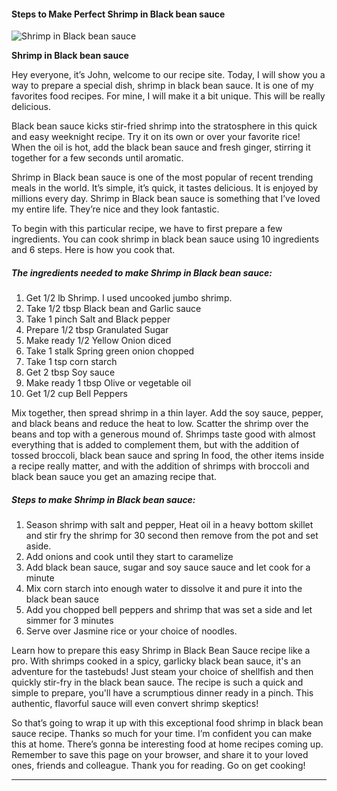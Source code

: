             

#### Steps to Make Perfect Shrimp in Black bean sauce

![Shrimp in Black bean sauce](https://img-global.cpcdn.com/recipes/4601651418103808/751x532cq70/shrimp-in-black-bean-sauce-recipe-main-photo.jpg)

**Shrimp in Black bean sauce**

Hey everyone, it’s John, welcome to our recipe site. Today, I will show you a way to prepare a special dish, shrimp in black bean sauce. It is one of my favorites food recipes. For mine, I will make it a bit unique. This will be really delicious.

Black bean sauce kicks stir-fried shrimp into the stratosphere in this quick and easy weeknight recipe. Try it on its own or over your favorite rice! When the oil is hot, add the black bean sauce and fresh ginger, stirring it together for a few seconds until aromatic.

Shrimp in Black bean sauce is one of the most popular of recent trending meals in the world. It’s simple, it’s quick, it tastes delicious. It is enjoyed by millions every day. Shrimp in Black bean sauce is something that I’ve loved my entire life. They’re nice and they look fantastic.

To begin with this particular recipe, we have to first prepare a few ingredients. You can cook shrimp in black bean sauce using 10 ingredients and 6 steps. Here is how you cook that.

##### The ingredients needed to make Shrimp in Black bean sauce:

1.  Get 1/2 lb Shrimp. I used uncooked jumbo shrimp.
2.  Take 1/2 tbsp Black bean and Garlic sauce
3.  Take 1 pinch Salt and Black pepper
4.  Prepare 1/2 tbsp Granulated Sugar
5.  Make ready 1/2 Yellow Onion diced
6.  Take 1 stalk Spring green onion chopped
7.  Take 1 tsp corn starch
8.  Get 2 tbsp Soy sauce
9.  Make ready 1 tbsp Olive or vegetable oil
10.  Get 1/2 cup Bell Peppers

Mix together, then spread shrimp in a thin layer. Add the soy sauce, pepper, and black beans and reduce the heat to low. Scatter the shrimp over the beans and top with a generous mound of. Shrimps taste good with almost everything that is added to complement them, but with the addition of tossed broccoli, black bean sauce and spring In food, the other items inside a recipe really matter, and with the addition of shrimps with broccoli and black bean sauce you get an amazing recipe that.

##### Steps to make Shrimp in Black bean sauce:

1.  Season shrimp with salt and pepper, Heat oil in a heavy bottom skillet and stir fry the shrimp for 30 second then remove from the pot and set aside.
2.  Add onions and cook until they start to caramelize
3.  Add black bean sauce, sugar and soy sauce sauce and let cook for a minute
4.  Mix corn starch into enough water to dissolve it and pure it into the black bean sauce
5.  Add you chopped bell peppers and shrimp that was set a side and let simmer for 3 minutes
6.  Serve over Jasmine rice or your choice of noodles.

Learn how to prepare this easy Shrimp in Black Bean Sauce recipe like a pro. With shrimps cooked in a spicy, garlicky black bean sauce, it's an adventure for the tastebuds! Just steam your choice of shellfish and then quickly stir-fry in the black bean sauce. The recipe is such a quick and simple to prepare, you'll have a scrumptious dinner ready in a pinch. This authentic, flavorful sauce will even convert shrimp skeptics!

So that’s going to wrap it up with this exceptional food shrimp in black bean sauce recipe. Thanks so much for your time. I’m confident you can make this at home. There’s gonna be interesting food at home recipes coming up. Remember to save this page on your browser, and share it to your loved ones, friends and colleague. Thank you for reading. Go on get cooking!

* * *